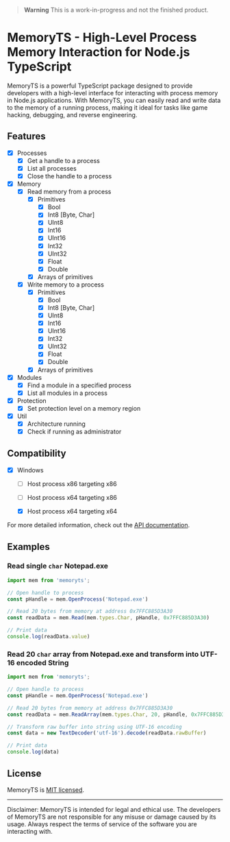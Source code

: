 > **Warning**
> This is a work-in-progress and not the finished product.

# MemoryTS - High-Level Process Memory Interaction for Node.js TypeScript

MemoryTS is a powerful TypeScript package designed to provide developers with a high-level interface for interacting with process memory in Node.js applications. With MemoryTS, you can easily read and write data to the memory of a running process, making it ideal for tasks like game hacking, debugging, and reverse engineering.

<!-- ![MemoryTS Demo](demo.gif) -->

## Features
- [x] Processes
  - [x] Get a handle to a process
  - [x] List all processes
  - [x] Close the handle to a process

- [x] Memory
  - [x] Read memory from a process
    - [x] Primitives
      - [x] Bool
      - [x] Int8 [Byte, Char]
      - [x] UInt8
      - [x] Int16
      - [x] UInt16
      - [x] Int32
      - [x] UInt32
      - [x] Float
      - [x] Double
    - [x] Arrays of primitives

  - [x] Write memory to a process
    - [x] Primitives
      - [x] Bool
      - [x] Int8 [Byte, Char]
      - [x] UInt8
      - [x] Int16
      - [x] UInt16
      - [x] Int32
      - [x] UInt32
      - [x] Float
      - [x] Double
    - [x] Arrays of primitives

- [x] Modules
  - [x] Find a module in a specified process 
  - [x] List all modules in a process

- [x] Protection
  - [x] Set protection level on a memory region

- [x] Util
  - [x] Architecture running
  - [x] Check if running as administrator

## Compatibility
- [x] Windows
  - [ ] Host process x86 targeting x86
  - [ ] Host process x64 targeting x86
  - [x] Host process x64 targeting x64


For more detailed information, check out the [API documentation](API.md).

## Examples
### Read single `char` Notepad.exe
```ts
import mem from 'memoryts';

// Open handle to process
const pHandle = mem.OpenProcess('Notepad.exe')

// Read 20 bytes from memory at address 0x7FFC885D3A30
const readData = mem.Read(mem.types.Char, pHandle, 0x7FFC885D3A30)

// Print data
console.log(readData.value)
```
### Read 20 `char` array from Notepad.exe and transform into UTF-16 encoded String
```ts
import mem from 'memoryts';

// Open handle to process
const pHandle = mem.OpenProcess('Notepad.exe')

// Read 20 bytes from memory at address 0x7FFC885D3A30
const readData = mem.ReadArray(mem.types.Char, 20, pHandle, 0x7FFC885D3A30)

// Transform raw buffer into string using UTF-16 encoding
const data = new TextDecoder('utf-16').decode(readData.rawBuffer)

// Print data
console.log(data)
```

## License

MemoryTS is [MIT licensed](LICENSE).

---

Disclaimer: MemoryTS is intended for legal and ethical use. The developers of MemoryTS are not responsible for any misuse or damage caused by its usage. Always respect the terms of service of the software you are interacting with.